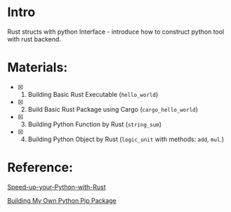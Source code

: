 # Intro

Rust structs with python Interface - introduce how to construct python tool with rust backend. 

# Materials: 

- [X] 1. Building Basic Rust Executable (`hello_world`)

- [X] 2. Build Basic Rust Package using Cargo (`cargo_hello_world`)

- [X] 3. Building Python Function by Rust (`string_sum`)

- [X] 4. Building Python Object by Rust (`logic_unit` with methods: `add`, `mul`.)

# Reference: 

[Speed-up-your-Python-with-Rust](https://github.com/PacktPublishing/Speed-up-your-Python-with-Rust)

[Building My Own Python Pip Package](https://github.com/jeffrey82221/jsonschema_inference)
